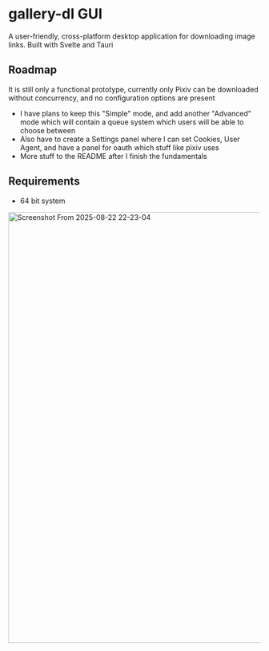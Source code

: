 # gallery-dl GUI
A user-friendly, cross-platform desktop application for downloading image links.
Built with Svelte and Tauri

## Roadmap
It is still only a functional prototype, currently only Pixiv can be downloaded without concurrency, and no configuration options are present

- I have plans to keep this "Simple" mode, and add another "Advanced" mode which will contain a queue system which users will be able to choose between
- Also have to create a Settings panel where I can set Cookies, User Agent, and have a panel for oauth which stuff like pixiv uses
- More stuff to the README after I finish the fundamentals

## Requirements
- 64 bit system

<img width="1022" height="859" alt="Screenshot From 2025-08-22 22-23-04" src="https://github.com/user-attachments/assets/6697e2b6-0c07-4975-8540-2675c7f5d245" />
